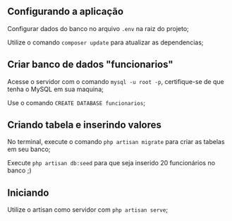 ## 
## Configurando a aplicação

Configurar dados do banco no arquivo `.env` na raiz do projeto;


Utilize o comando `composer update` para atualizar as dependencias;


## 
## Criar banco de dados "funcionarios"

Acesse o servidor com o comando `mysql -u root -p`, certifique-se de que tenha o MySQL em sua maquina;


Use o comando `CREATE DATABASE funcionarios`;


## 
## Criando tabela e inserindo valores

No terminal, execute o comando `php artisan migrate` para criar as tabelas em seu banco;


Execute `php artisan db:seed` para que seja inserido 20 funcionários no banco ;)

## 
## Iniciando

Utilize o artisan como servidor com `php artisan serve`;

